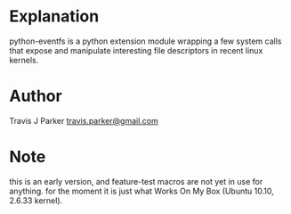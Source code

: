 # Explanation
python-eventfs is a python extension module wrapping a few system calls
that expose and manipulate interesting file descriptors in recent linux
kernels.

# Author
Travis J Parker <travis.parker@gmail.com>

# Note
this is an early version, and feature-test macros are not yet in use for
anything. for the moment it is just what Works On My Box (Ubuntu 10.10,
2.6.33 kernel).
